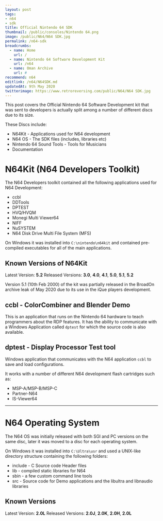 ```yaml
---
layout: post
tags: 
- n64
- sdk
title: Official Nintendo 64 SDK
thumbnail: /public/consoles/Nintendo 64.png
image: /public/N64/N64 SDK.jpg
permalink: /n64-sdk
breadcrumbs:
  - name: Home
    url: /
  - name: Nintendo 64 Software Development Kit
    url: /n64
  - name: Oman Archive
    url: #
recommend: n64
editlink: /n64/N64SDK.md
updatedAt: 9th May 2020
twitterimage: https://www.retroreversing.com/public/N64/N64 SDK.jpg
---
```

This post covers the Official Nintendo 64 Software Development kit that was sent to developers is actually split among a number of different discs due to its size.

These Discs include:
* N64Kit - Applications used for N64 development
* N64 OS - The SDK files (includes, libraries etc)
* Nintendo 64 Sound Tools - Tools for Musicians
* Documentation

# N64Kit (N64 Developers Toolkit)
The N64 Developers toolkit contained all the following applications used for N64 Development:
* ccbl
* DDTools
* DPTEST
* HVQ/HVQM
* Monegi Multi Viewer64
* NIFF
* NuSYSTEM
* N64 Disk Drive Multi File System (MFS)

On Windows it was installed into `C:\nintendo\n64kit` and contained pre-compiled executables for all of the main applications.

## Known Versions of N64Kit
Latest Version: **5.2**
Released Versions: **3.0**, **4.0**, **4.1**, **5.0**, **5.1**, **5.2**

Version 5.1 (10th Feb 2000) of the kit was partially released in the BroadOn archive leak of May 2020 due to its use in the iQue players development.

## ccbl - ColorCombiner and Blender Demo
This is an application that runs on the Nintendo 64 hardware to teach programmers about the RDP features. It has the ability to communicate with a Windows Application called `dptest` for which the source code is also available.

## dptest - Display Processor Test tool
Windows application that communicates with the N64 application `ccbl` to save and load configurations.

It works with a number of different N64 development flash cartridges such as:
* MSP-A/MSP-B/MSP-C
* Partner-N64
* IS-Viewer64

<div class="rr-changelog-category">
  <div class="rr-version-gen" version="Files" date="Files in the dptest folder" ></div>
    <ul class="rr-changelog-more">
      <div class="rr-info-gen" badge="dptest.exe" desc=""></div>
      <div class="rr-info-gen" badge="TargetN64.dll" desc="DLL for communication between flash cartridge and the PC "></div>
 <div class="rr-info-gen" badge="KMCCtrl.dll" desc="DLL for communication theough the KMC Partner N64 flash cartirdge" ></div>
 <div class="rr-info-gen" badge="dptest.n64" desc="Compiled N64 rom of CCBL that communicated with dptest" ></div>
    </ul>
</div>

---
# N64 Operating System
The N64 OS was initially released with both SGI and PC versions on the same disc, later it was moved to a disc for each operating system.

On Windows it was installed into `C:\Ultra\usr` and used a UNIX-like directory structure containing the following folders:
* include - C Source code Header files
* lib - compiled static libraries for N64
* sbin - a few custom command line tools
* src - Source code for Demo applications and the libultra and libnaudio libraries

## Known Versions
Latest Version: **2.0L**
Released Versions: **2.0J**, **2.0K**, **2.0H**, **2.0L**

